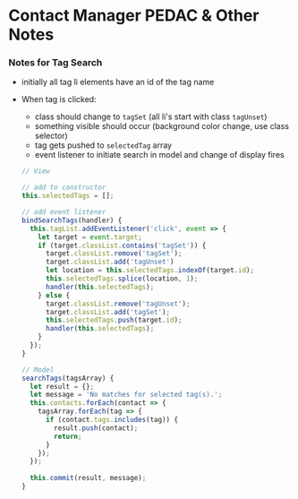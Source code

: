 # Contact Manager PEDAC & Other Notes

### Notes for Tag Search
- initially all tag li elements have an id of the tag name
- When tag is clicked:
  - class should change to `tagSet` (all li's start with class `tagUnset`)
  - something visible should occur (background color change, use class selector)
  - tag gets pushed to `selectedTag` array
  - event listener to initiate search in model and change of display fires

  ```js
  // View

  // add to constructor
  this.selectedTags = [];
  
  // add event listener
  bindSearchTags(handler) {
    this.tagList.addEventListener('click', event => {
      let target = event.target;
      if (target.classList.contains('tagSet')) {
        target.classList.remove('tagSet');
        target.classList.add('tagUnset')
        let location = this.selectedTags.indexOf(target.id);
        this.selectedTags.splice(location, 1);
        handler(this.selectedTags);
      } else {
        target.classList.remove('tagUnset');
        target.classList.add('tagSet');
        this.selectedTags.push(target.id);
        handler(this.selectedTags);
      }
    });
  }

  // Model
  searchTags(tagsArray) {
    let result = {};
    let message = 'No matches for selected tag(s).';
    this.contacts.forEach(contact => {
      tagsArray.forEach(tag => {
        if (contact.tags.includes(tag)) {
          result.push(contact);
          return;
        }
      });
    });
    
    this.commit(result, message);
  }


  